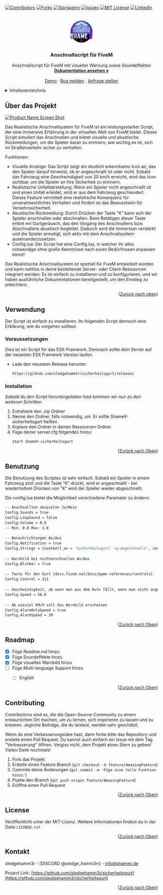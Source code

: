 
<a name="readme-top"></a>

[![Contributors][contributors-shield]][contributors-url]
[![Forks][forks-shield]][forks-url]
[![Stargazers][stars-shield]][stars-url]
[![Issues][issues-shield]][issues-url]
[![MIT License][license-shield]][license-url]
[![LinkedIn][linkedin-shield]][linkedin-url]



<!-- PROJECT LOGO -->
<br />
<div align="center">
  <a href="https://github.com/sledgehamm3r/sicherheitsgurt">
    <img src="images/logo.png" alt="Logo" width="80" height="80">
  </a>

  <h3 align="center">Anschnallscript für FiveM</h3>

  <p align="center">
    Anschnallscript für FiveM mit visueller Warnung sowie Soundeffekten
    <br />
    <a href="https://github.com/sledgehamm3r/sicherheitsgurt"><strong>Dokumentation ansehen »</strong></a>
    <br />
    <br />
    <a href="https://github.com/sledgehamm3r/sicherheitsgurt">Demo</a>
    ·
    <a href="https://github.com/sledgehamm3r/sicherheitsgurt/issues">Bug melden</a>
    ·
    <a href="https://github.com/sledgehamm3r/sicherheitsgurt/issues">Anfrage stellen</a>
  </p>
</div>



<!-- TABLE OF CONTENTS -->
<details>
  <summary>Inhaltsverzeichnis</summary>
  <ol>
    <li>
      <a href="#about-the-project">Über das Projekt</a>
      <ul>
        <li><a href="#built-with">Erstellt mit</a></li>
      </ul>
    </li>
    <li>
      <a href="#getting-started">Verwendung</a>
      <ul>
        <li><a href="#prerequisites">Voraussetzungen</a></li>
        <li><a href="#installation">Installation</a></li>
      </ul>
    </li>
    <li><a href="#usage">Benutzung</a></li>
    <li><a href="#roadmap">Roadmap</a></li>
    <li><a href="#contributing">Contributing</a></li>
    <li><a href="#license">License</a></li>
    <li><a href="#contact">Kontakt</a></li>
    <li><a href="#acknowledgments">Danksagungen</a></li>
  </ol>
</details>



<!-- ABOUT THE PROJECT -->
## Über das Projekt

[![Product Name Screen Shot][product-screenshot]](https://example.com)

Das Realistische Anschnallsystem für FiveM ist ein leistungsstarker Script, der eine immersive Erfahrung in der virtuellen Welt von FiveM bietet. Dieses Script simuliert das Anschnallen und bietet visuelle und akustische Rückmeldungen, um die Spieler daran zu erinnern, wie wichtig es ist, sich im Straßenverkehr sicher zu verhalten.

Funktionen:
* Visuelle Anzeige: Das Script zeigt ein deutlich erkennbares Icon an, das den Spieler darauf hinweist, ob er angeschnallt ist oder nicht. Sobald das Fahrzeug eine Geschwindigkeit von 20 km/h erreicht, wird das Icon sichtbar, um die Spieler an ihre Sicherheit zu erinnern.
* Realistische Unfalldarstellung: Wenn ein Spieler nicht angeschnallt ist und einen Unfall erleidet, wird er aus dem Fahrzeug geschleudert. Dieses Feature vermittelt eine realistische Konsequenz für unverantwortliches Verhalten und fördert so das Bewusstsein für Verkehrssicherheit.
* Akustische Rückmeldung: Durch Drücken der Taste "K" kann sich der Spieler anschnallen oder abschnallen. Beim Betätigen dieser Taste ertönt ein Gurtgeräusch, das den Vorgang des Anschnallens bzw. Abschnallens akustisch begleitet. Dadurch wird die Immersion verstärkt und die Spieler ermutigt, sich aktiv mit dem Anschnallsystem auseinanderzusetzen.
* Config.lua: Der Script hat eine Config.lua, in welcher ihr alles notwenidge ohne große Kenntnisse nach euren Bedürfnissen anpassen könnt!

Das Realistische Anschnallsystem ist speziell für FiveM entwickelt worden und kann nahtlos in deine bestehende Server- oder Client-Ressourcen integriert werden. Es ist einfach zu installieren und zu konfigurieren, und wir haben ausführliche Dokumentationen bereitgestellt, um den Einstieg zu erleichtern.


<p align="right">(<a href="#readme-top">Zurück nach oben</a>)</p>



<!-- GETTING STARTED -->
## Verwendung

Der Script ist einfach zu installieren. Im folgenden Script dennoch eine Erklärung, wie du vorgehen solltest.

### Voraussetzungen

Dies ist ein Script für das ESX-Framwork. Demnach sollte dein Server auf der neuesten ESX Framwork Version laufen.

* Lade den neuesten Release herunter.
  ```sh
  https://github.com/sledgehamm3r/sicherheitsgurt/releases
  ```

### Installation

_Sobald du den Script heruntergeladen hast kommen wir nun zu den weiteren Schritten._

1. Extrahiere den .zip Ordner 
2. Nenne den Ordner, falls notwendig, um. Er sollte ShameV-sicherheitsgurt heißen.
3. Kopiere den Ordner in deinen Ressourcen Ordner.
4. Füge deiner server.cfg folgendes hinzu:
   ```sh
   start ShameV-sicherheitsgurt
   ```

<p align="right">(<a href="#readme-top">Zurück nach Oben</a>)</p>



<!-- USAGE EXAMPLES -->
## Benutzung

Die Benutzung des Scriptes ist sehr einfach. Sobald ein Spieler in einem Fahrzeug sitzt und die Taste "K" drückt, wird er angeschnallt - bei wiederholtem Drücken von "K" wird der Spieler wieder abgeschnallt.

Die config.lua bietet die Möglichkeit verschiedene Paramater zu ändern: 

```sh
-- Anschnallton abspielen Ja/Nein
Config.Sounds = true
Config.LoopSound = false
Config.Volume = 0.8
-- Min: 0.0 Max: 1.0

-- Benachrichtungen An/Aus
Config.Notification = true
Config.Strings = {seatbelt_on = 'Sicherheitsgurt: ~g~angeschnallt', seatbelt_off = 'Sicherheitsgurt: ~r~abgeschnallt'}

-- Warnbild bei nichtanschnallen An/Aus
Config.Blinker = true

-- Taste für den Gurt (docs.fivem.net/docs/game-references/controls)
Config.Control = 311

-- Geschwindigkeit, ab wann man aus dem Auto fällt, wenn man nicht angeschnallt ist.
Config.Speed = 50.0

-- Ab wieviel KM/H soll das Warnbild erscheinen
Config.AlarmOnlySpeed = true
Config.AlarmSpeed = 20
```

<p align="right">(<a href="#readme-top">Zurück nach Oben</a>)</p>



<!-- ROADMAP -->
## Roadmap

- [x] Füge Readme.md hinzu
- [x] Füge Soundeffekte hinzu
- [x] Füge visuelles Warnbild hinzu
- [ ] Füge Multi-language Support hinzu
    - [ ] English


<p align="right">(<a href="#readme-top">Zurück nach Oben</a>)</p>



<!-- CONTRIBUTING -->
## Contributing

Contributions sind es, die die Open-Source-Community zu einem erstaunlichen Ort machen, um zu lernen, sich inspirieren zu lassen und zu kreieren. Jegliche Beiträge, die du leistest, werden sehr geschätzt.

Wenn du eine Verbesserungsidee hast, dann forke bitte das Repository und erstelle einen Pull Request. Du kannst auch einfach ein Issue mit dem Tag "Verbesserung" öffnen.
Vergiss nicht, dem Projekt einen Stern zu geben! Vielen Dank nochmals!

1. Fork das Projekt
2. Erstelle einen Feature Branch (`git checkout -b feature/AmazingFeature`)
3. Commite deine Änderungen (`git commit -m 'Füge eine tolle Funktion hinzu'`)
4. Pushe den Branch (`git push origin feature/AmazingFeature`)
5. Eröffne einen Pull Request

<p align="right">(<a href="#readme-top">Zurück nach Oben</a>)</p>



<!-- LICENSE -->
## License

Veröffentlicht unter der MIT-Lizenz. Weitere Informationen findest du in der Datei `LICENSE.txt`

<p align="right">(<a href="#readme-top">Zurück nach Oben</a>)</p>



<!-- CONTACT -->
## Kontakt

sledgehamm3r - [DISCORD @sledge_hamm3rr] - info@shamev.de

Project Link: [https://github.com/sledgehamm3r/sicherheitsgurt](https://github.com/sledgehamm3r/sicherheitsgurt)

<p align="right">(<a href="#readme-top">Zurück nach Oben</a>)</p>






<!-- MARKDOWN LINKS & IMAGES -->
<!-- https://www.markdownguide.org/basic-syntax/#reference-style-links -->
[contributors-shield]: https://img.shields.io/github/contributors/othneildrew/Best-README-Template.svg?style=for-the-badge
[contributors-url]: https://github.com/othneildrew/Best-README-Template/graphs/contributors
[forks-shield]: https://img.shields.io/github/forks/othneildrew/Best-README-Template.svg?style=for-the-badge
[forks-url]: https://github.com/othneildrew/Best-README-Template/network/members
[stars-shield]: https://img.shields.io/github/stars/othneildrew/Best-README-Template.svg?style=for-the-badge
[stars-url]: https://github.com/othneildrew/Best-README-Template/stargazers
[issues-shield]: https://img.shields.io/github/issues/othneildrew/Best-README-Template.svg?style=for-the-badge
[issues-url]: https://github.com/othneildrew/Best-README-Template/issues
[license-shield]: https://img.shields.io/github/license/othneildrew/Best-README-Template.svg?style=for-the-badge
[license-url]: https://github.com/othneildrew/Best-README-Template/blob/master/LICENSE.txt
[linkedin-shield]: https://img.shields.io/badge/-LinkedIn-black.svg?style=for-the-badge&logo=linkedin&colorB=555
[linkedin-url]: https://linkedin.com/in/othneildrew
[product-screenshot]: images/screenshot.png
[Next.js]: https://img.shields.io/badge/next.js-000000?style=for-the-badge&logo=nextdotjs&logoColor=white
[Next-url]: https://nextjs.org/
[React.js]: https://img.shields.io/badge/HTML-20232A?style=for-the-badge&logo=html&logoColor=61DAFB
[React-url]: https://reactjs.org/
[Vue.js]: https://img.shields.io/badge/Vue.js-35495E?style=for-the-badge&logo=vuedotjs&logoColor=4FC08D
[Vue-url]: https://vuejs.org/
[Angular.io]: https://img.shields.io/badge/Angular-DD0031?style=for-the-badge&logo=angular&logoColor=white
[Angular-url]: https://angular.io/
[Svelte.dev]: https://img.shields.io/badge/Svelte-4A4A55?style=for-the-badge&logo=svelte&logoColor=FF3E00
[Svelte-url]: https://svelte.dev/
[Laravel.com]: https://img.shields.io/badge/Laravel-FF2D20?style=for-the-badge&logo=laravel&logoColor=white
[Laravel-url]: https://laravel.com
[Bootstrap.com]: https://img.shields.io/badge/Bootstrap-563D7C?style=for-the-badge&logo=bootstrap&logoColor=white
[Bootstrap-url]: https://getbootstrap.com
[JQuery.com]: https://img.shields.io/badge/jQuery-0769AD?style=for-the-badge&logo=jquery&logoColor=white
[JQuery-url]: https://jquery.com 
